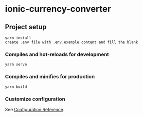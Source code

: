 # ionic-currency-converter

## Project setup
```
yarn install
create .env file with .env.example content and fill the blank
```

### Compiles and hot-reloads for development
```
yarn serve
```

### Compiles and minifies for production
```
yarn build
```

### Customize configuration
See [Configuration Reference](https://cli.vuejs.org/config/).
